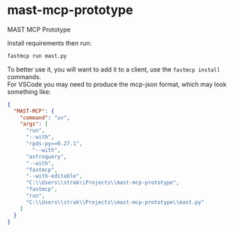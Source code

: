 # mast-mcp-prototype
MAST MCP Prototype

Install requirements then run: 
```bash
fastmcp run mast.py
```

To better use it, you will want to add it to a client, use the `fastmcp install` commands.   
For VSCode you may need to produce the mcp-json format, which may look something like:
```json
{
  "MAST-MCP": {
    "command": "uv",
    "args": [
      "run",
      "--with",
      "rpds-py==0.27.1",
	    "--with",
      "astroquery",
      "--with",
      "fastmcp",
      "--with-editable",
      "C:\\Users\\strak\\Projects\\mast-mcp-prototype",
      "fastmcp",
      "run",
      "C:\\Users\\strak\\Projects\\mast-mcp-prototype\\mast.py"
    ]
  }
}
```
